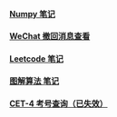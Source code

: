 #### [Numpy 笔记](https://github.com/YZJss/note/blob/master/Numpy)
#### [WeChat 撤回消息查看](https://github.com/YZJss/note/blob/master/wechat.py)
#### [Leetcode 笔记](https://github.com/YZJss/note/blob/master/Leetcode.md)
#### [图解算法 笔记](https://github.com/YZJss/note/blob/master/Algorithm.md)
#### [CET-4 考号查询（已失效）](https://github.com/YZJss/note/blob/master/CET-4.py)
